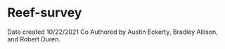 # Reef-survey
Date created 10/22/2021 
Co Authored by Austin Eckerty, Bradley Allison, and Robert Duren.


